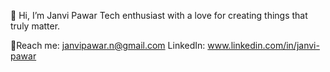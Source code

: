 👋 Hi, I’m Janvi Pawar
Tech enthusiast with a love for creating things that truly matter.

📩Reach me: janvipawar.n@gmail.com
LinkedIn: www.linkedin.com/in/janvi-pawar

